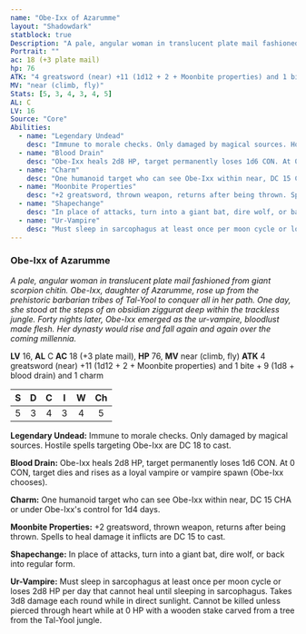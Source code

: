 ```yaml
---
name: "Obe-Ixx of Azarumme"
layout: "Shadowdark"
statblock: true
Description: "A pale, angular woman in translucent plate mail fashioned from giant scorpion chitin. Obe-Ixx, daughter of Azarumme, rose up from the prehistoric barbarian tribes of Tal-Yool to conquer all in her path. One day, she stood at the steps of an obsidian ziggurat deep within the trackless jungle. Forty nights later, Obe-Ixx emerged as the ur-vampire, bloodlust made flesh. Her dynasty would rise and fall again and again over the coming millennia."
Portrait: ""
ac: 18 (+3 plate mail)
hp: 76
ATK: "4 greatsword (near) +11 (1d12 + 2 + Moonbite properties) and 1 bite + 9 (1d8 + blood drain) and 1 charm"
MV: "near (climb, fly)"
Stats: [5, 3, 4, 3, 4, 5]
AL: C
LV: 16
Source: "Core"
Abilities:
  - name: "Legendary Undead"
    desc: "Immune to morale checks. Only damaged by magical sources. Hostile spells targeting Obe-Ixx are DC 18 to cast."
  - name: "Blood Drain"
    desc: "Obe-Ixx heals 2d8 HP, target permanently loses 1d6 CON. At 0 CON, target dies and rises as a loyal vampire or vampire spawn (Obe-Ixx chooses)."
  - name: "Charm"
    desc: "One humanoid target who can see Obe-Ixx within near, DC 15 CHA or under Obe-Ixx's control for 1d4 days."
  - name: "Moonbite Properties"
    desc: "+2 greatsword, thrown weapon, returns after being thrown. Spells to heal damage it inflicts are DC 15 to cast."
  - name: "Shapechange"
    desc: "In place of attacks, turn into a giant bat, dire wolf, or back into regular form."
  - name: "Ur-Vampire"
    desc: "Must sleep in sarcophagus at least once per moon cycle or loses 2d8 HP per day that cannot heal until sleeping in sarcophagus. Takes 3d8 damage each round while in direct sunlight. Cannot be killed unless pierced through heart while at 0 HP with a wooden stake carved from a tree from the Tal-Yool jungle."
---
```


### Obe-Ixx of Azarumme

_A pale, angular woman in translucent plate mail fashioned from giant scorpion chitin. Obe-Ixx, daughter of Azarumme, rose up from the prehistoric barbarian tribes of Tal-Yool to conquer all in her path. One day, she stood at the steps of an obsidian ziggurat deep within the trackless jungle. Forty nights later, Obe-Ixx emerged as the ur-vampire, bloodlust made flesh. Her dynasty would rise and fall again and again over the coming millennia._

**LV** 16, **AL** C
**AC** 18 (+3 plate mail), **HP** 76, **MV** near (climb, fly)
**ATK** 4 greatsword (near) +11 (1d12 + 2 + Moonbite properties) and 1 bite + 9 (1d8 + blood drain) and 1 charm

|  S  |  D  |  C  |  I  |  W  |  Ch  |
|:---:|:---:|:---:|:---:|:---:|:----:|
| 5 | 3 | 4 | 3 | 4 | 5 |

**Legendary Undead:** Immune to morale checks. Only damaged by magical sources. Hostile spells targeting Obe-Ixx are DC 18 to cast.

**Blood Drain:** Obe-Ixx heals 2d8 HP, target permanently loses 1d6 CON. At 0 CON, target dies and rises as a loyal vampire or vampire spawn (Obe-Ixx chooses).

**Charm:** One humanoid target who can see Obe-Ixx within near, DC 15 CHA or under Obe-Ixx's control for 1d4 days.

**Moonbite Properties:** +2 greatsword, thrown weapon, returns after being thrown. Spells to heal damage it inflicts are DC 15 to cast.

**Shapechange:** In place of attacks, turn into a giant bat, dire wolf, or back into regular form.

**Ur-Vampire:** Must sleep in sarcophagus at least once per moon cycle or loses 2d8 HP per day that cannot heal until sleeping in sarcophagus. Takes 3d8 damage each round while in direct sunlight. Cannot be killed unless pierced through heart while at 0 HP with a wooden stake carved from a tree from the Tal-Yool jungle.

